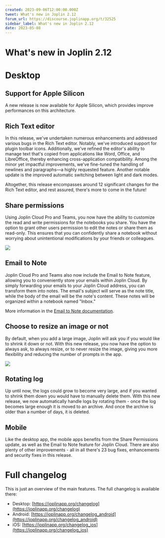 ```yaml
---
created: 2023-09-06T12:00:00.000Z
tweet: What's new in Joplin 2.12
forum_url: https://discourse.joplinapp.org/t/32525
sidebar_label: What's new in Joplin 2.12
date: 2023-05-08
---
```


# What's new in Joplin 2.12

# Desktop

## Support for Apple Silicon

A new release is now available for Apple Silicon, which provides improve performances on this architecture.

## Rich Text editor

In this release, we've undertaken numerous enhancements and addressed various bugs in the Rich Text editor. Notably, we've introduced support for plugin toolbar icons. Additionally, we've refined the editor's ability to manage text that's copied from applications like Word, Office, and LibreOffice, thereby enhancing cross-application compatibility. Among the minor yet impactful improvements, we've fine-tuned the handling of newlines and paragraphs—a highly requested feature. Another notable update is the improved automatic switching between light and dark modes.

Altogether, this release encompasses around 12 significant changes for the Rich Text editor, and rest assured, there's more to come in the future!

## Share permissions

Using Joplin Cloud Pro and Teams, you now have the ability to customize the read and write permissions for the notebooks you share. You have the option to grant other users permission to edit the notes or share them as read-only. This ensures that you can confidently share a notebook without worrying about unintentional modifications by your friends or colleagues.

![](https://raw.githubusercontent.com/laurent22/joplin/dev/Assets/WebsiteAssets/images/news/20230825-share-permissions.png)

## Email to Note

Joplin Cloud Pro and Teams also now include the Email to Note feature, allowing you to conveniently store your emails within Joplin Cloud. By simply forwarding your emails to your Joplin Cloud address, you can transform them into notes. The email's subject will serve as the note title, while the body of the email will be the note's content. These notes will be organized within a notebook named "Inbox."

More information in the [Email to Note documentation](https://joplinapp.org/email_to_note/).

## Choose to resize an image or not

By default, when you add a large image, Joplin will ask you if you would like to shrink it down or not. With this new release, you now have the option to always ask, to always resize, or to never resize the image, giving you more flexibility and reducing the number of prompts in the app.

![](https://raw.githubusercontent.com/laurent22/joplin/dev/Assets/WebsiteAssets/images/news/20230825-resize-note.png)

## Rotating log

Up until now, the logs could grow to become very large, and if you wanted to shrink them down you would have to manually delete them. With this new release, we now automatically handle logs by rotating them - once the log becomes large enough it is moved to an archive. And once the archive is older than a number of days, it is deleted.

## Mobile

Like the desktop app, the mobile apps benefits from the Share Permissions update, as well as the Email to Note feature for Joplin Cloud. There are also plenty of other improvements - all in all there's 23 bug fixes, enhancements and security fixes in this release.

# Full changelog

This is just an overview of the main features. The full changelog is available there:

- Desktop: [https://joplinapp.org/changelog](https://joplinapp.org/changelog)
- Android: [https://joplinapp.org/changelog_android](https://joplinapp.org/changelog_android)
- iOS: [https://joplinapp.org/changelog_ios](https://joplinapp.org/changelog_ios)